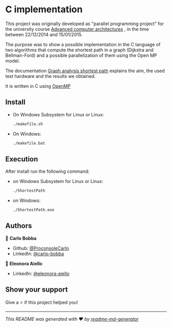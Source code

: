 # C implementation

This project was originally developed as "parallel programming project" for the university
course [Advanced computer architectures](http://www-4.unipv.it/offertaformativa/portale/corso.php?idAttivitaFormativa=372483&modulo=0&lingua=2)
, in the time between 22/12/2014 and 15/01/2015.

The purpose was to show a possible implementation in the C language of two algorithms that compute the shortest path in
a graph (Dijkstra and Bellman-Ford) and a possible parallelization of them using the Open MP model.

The documentation [Graph analysis shortest path](../docs/Graph%20analysis%20shortest%20path.pdf) explains the aim, the
used test hardware and the results we obtained.

It is written in C using [OpenMP](https://www.openmp.org/)

## Install
- On Windows Subsystem for Linux or Linux:
    ```sh
    ./makefile.sh
    ```
- On Windows:
    ```sh
    ./makefile.bat
    ```

## Execution
After install run the following command:
- on Windows Subsystem for Linux or Linux:
    ```sh
    ./ShortestPath
    ```
- on Windows:
    ```sh
    ./ShortestPath.exe
    ```

## Authors

👤 **Carlo Bobba**

* Github: [@ProconsoleCarlo](https://github.com/ProconsoleCarlo)
* LinkedIn: [@carlo-bobba](https://linkedin.com/in/carlo-bobba)

👤 **Eleonora Aiello**

* LinkedIn: [@eleonora-aiello](https://www.linkedin.com/in/eleonora-aiello-8397a8196)

## Show your support

Give a ⭐️ if this project helped you!

***
_This README was generated with ❤️ by [readme-md-generator](https://github.com/kefranabg/readme-md-generator)_